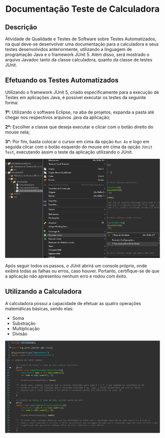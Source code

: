 <h1 align="center"><strong>Documentação Teste de Calculadora</strong></h1>

## Descrição

Atividade de Qualidade e Testes de Software sobre Testes Automatizados, na qual deve-se desenvolver uma documentação para a calculadora e seus testes desenvolvidos anteriormente, utilizando a linguagem de programação Java e o framework JUnit 5.
Além disso, será mostrado o arquivo Javadoc tanto da classe calculadora, quanto da classe de testes JUnit.

## Efetuando os Testes Automatizados

Utilizando o framework JUnit 5, criado especificamente para a execução de Testes em aplicações Java, é possível executar os testes da seguinte forma:

**1º:** Utilizando o software Eclipse, na aba de projetos, expanda a pasta até chegar nos respectivos arquivos .java da aplicação;

**2º:** Escolher a classe que deseja executar e clicar com o botão direito do mouse nela;

**3°:** Por fim, basta colocar o cursor em cima da opção `Run As` e logo em seguida clicar com o botão esquerdo do mouse em cima da opção `JUnit Test`, executando assim o teste da aplicação utilizando o JUnit.

![Executar JUnit](executarjunit.png)

Após seguir todos os passos, o JUnit abrirá um console próprio, onde exibirá todas as falhas ou erros, caso houver. Portanto, certifique-se de que a aplicação não apresentou nenhum erro e rodou com êxito.

## Utilizando a Calculadora

A calculadora possui a capacidade de efetuar as quatro operações matemáticas básicas, sendo elas:

- Soma
- Substração
- Multiplicação
- Divisão

![Calculadora](calculadora.PNG)
